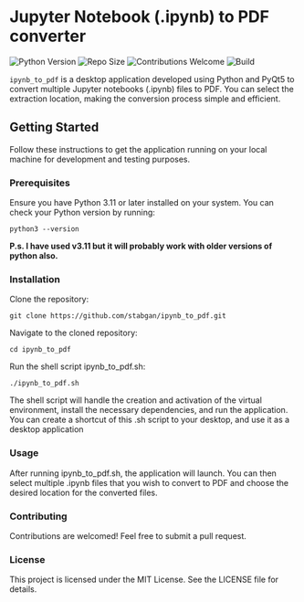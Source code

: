 # Jupyter Notebook (.ipynb) to PDF converter
![Python Version](https://img.shields.io/badge/python-3.11-blue)
![Repo Size](https://img.shields.io/github/languages/code-size/stabgan/ipynb_to_pdf)
![Contributions Welcome](https://img.shields.io/badge/contributions-welcome-brightgreen)
![Build](https://github.com/stabgan/ipynb_to_pdf/actions/workflows/python-app.yml/badge.svg)


`ipynb_to_pdf` is a desktop application developed using Python and PyQt5 to convert multiple Jupyter notebooks (.ipynb) files to PDF. You can select the extraction location, making the conversion process simple and efficient.

## Getting Started

Follow these instructions to get the application running on your local machine for development and testing purposes.

### Prerequisites

Ensure you have Python 3.11 or later installed on your system. You can check your Python version by running:

```
python3 --version
```
<b>P.s. I have used v3.11 but it will probably work with older versions of python also.</b>

### Installation

Clone the repository:

```
git clone https://github.com/stabgan/ipynb_to_pdf.git
```
Navigate to the cloned repository:
```
cd ipynb_to_pdf
```
Run the shell script ipynb_to_pdf.sh:
```
./ipynb_to_pdf.sh
```
The shell script will handle the creation and activation of the virtual environment, install the necessary dependencies, and run the application.
You can create a shortcut of this .sh script to your desktop, and use it as a desktop application

### Usage

After running ipynb_to_pdf.sh, the application will launch. You can then select multiple .ipynb files that you wish to convert to PDF and choose the desired location for the converted files.

### Contributing

Contributions are welcomed! Feel free to submit a pull request.

### License

This project is licensed under the MIT License. See the LICENSE file for details.
